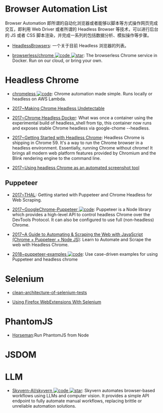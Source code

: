 # Browser Automation List

Browser Automation 即所谓的自动化浏览器或者能够以脚本等方式操作网页完成交互，即利用 Web Driver 或者所谓的 Headless Browser 等技术，可以进行后台的 JS 或者 CSS 脚本渲染，并完成一系列的包括数据分析、模拟操作等步骤。

- [HeadlessBrowsers](https://github.com/dhamaniasad/HeadlessBrowsers): 一个关于目前 Headless 浏览器的列表。

- [browserless/chrome ![code](https://ng-tech.icu/assets/code.svg) ![star](https://img.shields.io/github/stars/browserless/chrome)](https://github.com/browserless/chrome): The browserless Chrome service in Docker. Run on our cloud, or bring your own.

# Headless Chrome

- [chromeless ![code](https://ng-tech.icu/assets/code.svg)](https://github.com/graphcool/chromeless): Chrome automation made simple. Runs locally or headless on AWS Lambda.

- [2017~Making Chrome Headless Undetectable](https://intoli.com/blog/making-chrome-headless-undetectable/)

- [2017~Chrome Headless Docker](https://hub.docker.com/r/justinribeiro/chrome-headless/): What was once a container using the experimental build of headless_shell from tip, this container now runs and exposes stable Chrome headless via google-chome --headless.

- [2017~Getting Started with Headless Chrome](https://parg.co/btk): Headless Chrome is shipping in Chrome 59. It's a way to run the Chrome browser in a headless environment. Essentially, running Chrome without chrome! It brings all modern web platform features provided by Chromium and the Blink rendering engine to the command line.

- [2017~Using headless Chrome as an automated screenshot tool](https://parg.co/btL)

## Puppeteer

- [2017~THAL](https://github.com/emadehsan/thal): Getting started with Puppeteer and Chrome Headless for Web Scraping.

- [2017~GoogleChrome-Puppeteer ![code](https://ng-tech.icu/assets/code.svg)](https://github.com/GoogleChrome/puppeteer): Puppeteer is a Node library which provides a high-level API to control headless Chrome over the DevTools Protocol. It can also be configured to use full (non-headless) Chrome.

- [2017~A Guide to Automating & Scraping the Web with JavaScript (Chrome + Puppeteer + Node JS)](https://parg.co/US1): Learn to Automate and Scrape the web with Headless Chrome.

- [2018~puppeteer-examples ![code](https://ng-tech.icu/assets/code.svg)](https://github.com/GoogleChromeLabs/puppeteer-examples): Use case-driven examples for using Puppeteer and headless chrome

# Selenium

- [clean-architecture-of-selenium-tests](http://ovaraksin.blogspot.jp/2016/04/clean-architecture-of-selenium-tests.html)

- [Using Firefox WebExtensions With Selenium](https://intoli.com/blog/firefox-extensions-with-selenium/)

# PhantomJS

- [Horseman](https://github.com/johntitus/node-horseman):Run PhantomJS from Node

# JSDOM

# LLM

- [Skyvern-AI/skyvern ![code](https://ng-tech.icu/assets/code.svg) ![star](https://img.shields.io/github/stars/Skyvern-AI/skyvern)](https://github.com/Skyvern-AI/skyvern): Skyvern automates browser-based workflows using LLMs and computer vision. It provides a simple API endpoint to fully automate manual workflows, replacing brittle or unreliable automation solutions.
